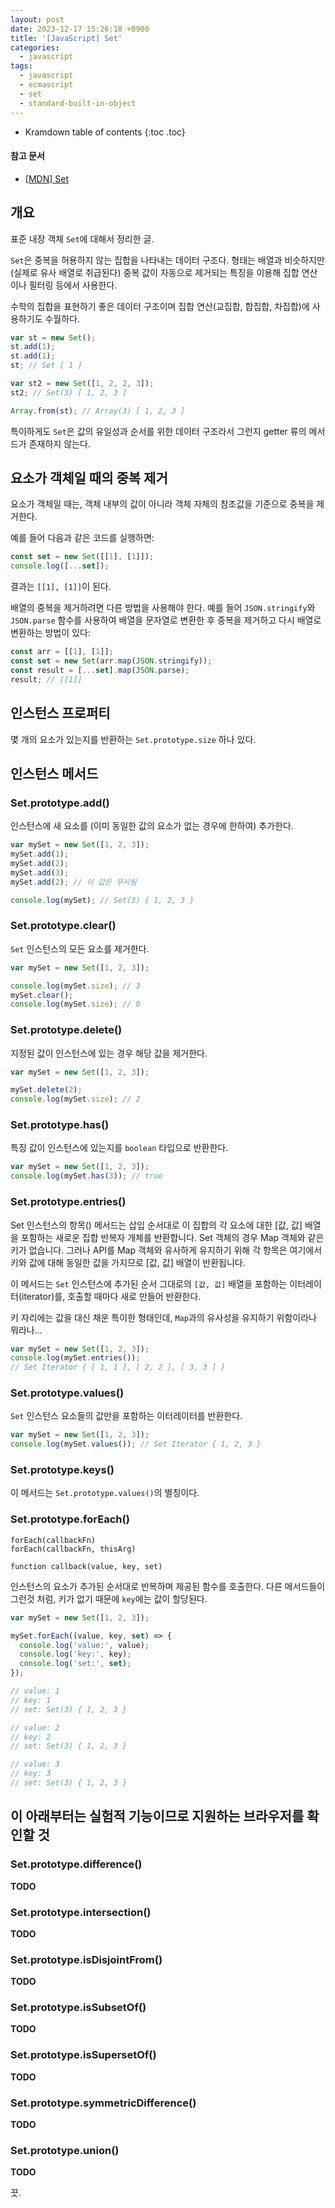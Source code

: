 ```yaml
---
layout: post
date: 2023-12-17 15:26:18 +0900
title: '[JavaScript] Set'
categories:
  - javascript
tags:
  - javascript
  - ecmascript
  - set
  - standard-built-in-object
---
```


* Kramdown table of contents
{:toc .toc}

#### 참고 문서

- [\[MDN\] Set](https://developer.mozilla.org/en-US/docs/Web/JavaScript/Reference/Global_Objects/Set)


## 개요

표준 내장 객체 `Set`에 대해서 정리한 글.

`Set`은 중복을 허용하지 않는 집합을 나타내는 데이터 구조다. 형태는 배열과 비슷하지만(실제로 유사 배열로 취급된다) 중복 값이 자동으로 제거되는 특징을 이용해 집합 연산이나 필터링 등에서 사용한다.

수학의 집합을 표현하기 좋은 데이터 구조이며 집합 연산(교집합, 합집합, 차집합)에 사용하기도 수월하다.

```js
var st = new Set();
st.add(1);
st.add(1);
st; // Set [ 1 ]

var st2 = new Set([1, 2, 2, 3]);
st2; // Set(3) [ 1, 2, 3 ]

Array.from(st); // Array(3) [ 1, 2, 3 ]
```

특이하게도 `Set`은 값의 유일성과 순서를 위한 데이터 구조라서 그런지 getter 류의 메서드가 존재하지 않는다.


## 요소가 객체일 때의 중복 제거

요소가 객체일 때는, 객체 내부의 값이 아니라 객체 자체의 참조값을 기준으로 중복을 제거한다.

예를 들어 다음과 같은 코드를 실행하면:

```javascript
const set = new Set([[1], [1]]);
console.log([...set]);
```

결과는 `[[1], [1]]`이 된다.

배열의 중복을 제거하려면 다른 방법을 사용해야 한다. 예를 들어 `JSON.stringify`와 `JSON.parse` 함수를 사용하여 배열을 문자열로 변환한 후 중복을 제거하고 다시 배열로 변환하는 방법이 있다:

```javascript
const arr = [[1], [1]];
const set = new Set(arr.map(JSON.stringify));
const result = [...set].map(JSON.parse);
result; // [[1]]
```


## 인스턴스 프로퍼티

몇 개의 요소가 있는지를 반환하는 `Set.prototype.size` 하나 있다.


## 인스턴스 메서드

### Set.prototype.add()

인스턴스에 새 요소를 (이미 동일한 값의 요소가 없는 경우에 한하여) 추가한다.

```js
var mySet = new Set([1, 2, 3]);
mySet.add(1);
mySet.add(2);
mySet.add(3);
mySet.add(2); // 이 값은 무시됨

console.log(mySet); // Set(3) { 1, 2, 3 }
```

### Set.prototype.clear()

`Set` 인스턴스의 모든 요소를 제거한다.

```js
var mySet = new Set([1, 2, 3]);

console.log(mySet.size); // 3
mySet.clear();
console.log(mySet.size); // 0
```

### Set.prototype.delete()

지정된 값이 인스턴스에 있는 경우 해당 값을 제거한다.

```js
var mySet = new Set([1, 2, 3]);

mySet.delete(2);
console.log(mySet.size); // 2
```

### Set.prototype.has()

특징 값이 인스턴스에 있는지를 `boolean` 타입으로 반환한다.

```js
var mySet = new Set([1, 2, 3]);
console.log(mySet.has(3)); // true
```

### Set.prototype.entries()

Set 인스턴스의 항목() 메서드는 삽입 순서대로 이 집합의 각 요소에 대한 [값, 값] 배열을 포함하는 새로운 집합 반복자 개체를 반환합니다. Set 객체의 경우 Map 객체와 같은 키가 없습니다. 그러나 API를 Map 객체와 유사하게 유지하기 위해 각 항목은 여기에서 키와 값에 대해 동일한 값을 가지므로 [값, 값] 배열이 반환됩니다.

이 메서드는 `Set` 인스턴스에 추가된 순서 그대로의 `[값, 값]` 배열을 포함하는 이터레이터(iterator)를, 호출할 때마다 새로 만들어 반환한다.

키 자리에는 값을 대신 채운 특이한 형태인데, `Map`과의 유사성을 유지하기 위함이라나 뭐라나...

```js
var mySet = new Set([1, 2, 3]);
console.log(mySet.entries());
// Set Iterator { [ 1, 1 ], [ 2, 2 ], [ 3, 3 ] }
```

### Set.prototype.values()

`Set` 인스턴스 요소들의 값만을 포함하는 이터레이터를 반환한다.

```js
var mySet = new Set([1, 2, 3]);
console.log(mySet.values()); // Set Iterator { 1, 2, 3 }
```

### Set.prototype.keys()

이 메서드는 `Set.prototype.values()`의 별칭이다.

### Set.prototype.forEach()

```
forEach(callbackFn)
forEach(callbackFn, thisArg)
```

```
function callback(value, key, set)
```

인스턴스의 요소가 추가된 순서대로 반복하며 제공된 함수를 호출한다. 다른 메서드들이 그런것 처럼, 키가 없기 때문에 `key`에는 값이 할당된다.

```js
var mySet = new Set([1, 2, 3]);

mySet.forEach((value, key, set) => {
  console.log('value:', value);
  console.log('key:', key);
  console.log('set:', set);
});

// value: 1
// key: 1
// set: Set(3) { 1, 2, 3 }

// value: 2
// key: 2
// set: Set(3) { 1, 2, 3 }

// value: 3
// key: 3
// set: Set(3) { 1, 2, 3 }
```


## 이 아래부터는 실험적 기능이므로 지원하는 브라우저를 확인할 것

### Set.prototype.difference()

**TODO**

### Set.prototype.intersection()

**TODO**

### Set.prototype.isDisjointFrom()

**TODO**

### Set.prototype.isSubsetOf()

**TODO**

### Set.prototype.isSupersetOf()

**TODO**

### Set.prototype.symmetricDifference()

**TODO**

### Set.prototype.union()

**TODO**


끗.
